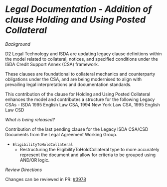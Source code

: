 # *Legal Documentation - Addition of clause Holding and Using Posted Collateral*

_Background_

D2 Legal Technology and ISDA are updating legacy clause definitions within the model related to collateral, notices, and specified conditions under the ISDA Credit Support Annex (CSA) framework.

These clauses are foundational to collateral mechanics and counterparty obligations under the CSA, and are being modernised to align with prevailing legal interpretations and documentation standards.

This contribution of the clause for Holding and Using Posted Collateral enhances the model and contributes a structure for the following Legacy CSAs - ISDA 1995 English Law CSA, 1994 New York Law CSA, 1995 English Law CSD

_What is being released?_

Contribution of the last pending clause for the Legacy ISDA CSA/CSD Documents from the Legal Agreement Working Group.

- `EligibilityToHoldCollateral`
  - Restructuring the EligibilityToHoldCollateral type to more accurately represent the document and allow for criteria to be grouped using AND/OR logic.

_Review Directions_

Changes can be reviewed in PR: [#3978](https://github.com/finos/common-domain-model/pull/3978)
